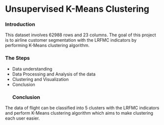 # Unsupervised K-Means Clustering
  ### Introduction
This dataset involves 62988 rows and 23 columns. The goal of this project is to airline customer segmentation with the LRFMC indicators by performing K-Means clustering algorithm.
  ### The Steps
- Data understanding
- Data Processing and Analysis of the data
- Clustering and Visualization
- Conclusion
  ### Conclusion
The data of flight can be classified into 5 clusters with the LRFMC indicators and perform K-Means clustering algorithm which aims to make clustering each user easier.
